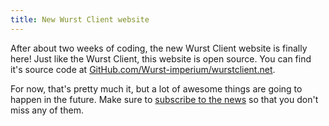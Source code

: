 ```yaml
---
title: New Wurst Client website
---
```

After about two weeks of coding, the new Wurst Client website is finally here! Just like the Wurst Client, this website is open source. You can find it's source code at [GitHub.com/Wurst-imperium/wurstclient.net](https://github.com/Wurst-Imperium/wurstclient.net).

For now, that's pretty much it, but a lot of awesome things are going to happen in the future. Make sure to [subscribe to the news](/news/feed.xml) so that you don't miss any of them.
<!--read more-->
